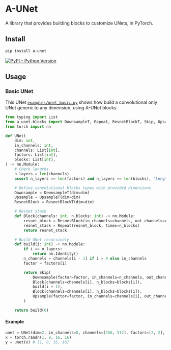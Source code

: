 # A-UNet

A library that provides building blocks to customize UNets, in PyTorch.

## Install
```bash
pip install a-unet
```

[![PyPI - Python Version](https://img.shields.io/pypi/v/a-unet?style=flat&colorA=black&colorB=black)](https://pypi.org/project/a-unet/)


## Usage

### Basic UNet
This UNet [`examples/unet_basic.py`](examples/unet_basic.py) shows how build a convolutional only UNet generic to any dimension, using A-UNet blocks.

```py
from typing import List
from a_unet.blocks import DownsampleT, Repeat, ResnetBlockT, Skip, UpsampleT
from torch import nn

def UNet(
    dim: int,
    in_channels: int,
    channels: List[int],
    factors: List[int],
    blocks: List[int],
) -> nn.Module:
    # Check lengths
    n_layers = len(channels)
    assert n_layers == len(factors) and n_layers == len(blocks), "lengths must match"

    # Define convolutional blocks types with provided dimensions
    Downsample = DownsampleT(dim=dim)
    Upsample = UpsampleT(dim=dim)
    ResnetBlock = ResnetBlockT(dim=dim)

    # Resnet stack
    def Block(channels: int, n_blocks: int) -> nn.Module:
        resnet_block = ResnetBlock(in_channels=channels, out_channels=channels)
        resnet_stack = Repeat(resnet_block, times=n_blocks)
        return resnet_stack

    # Build UNet recursively
    def build(i: int) -> nn.Module:
        if i == n_layers:
            return nn.Identity()
        n_channels = channels[i - 1] if i > 0 else in_channels
        factor = factors[i]

        return Skip(
            Downsample(factor=factor, in_channels=n_channels, out_channels=channels[i]),
            Block(channels=channels[i], n_blocks=blocks[i]),
            build(i + 1),
            Block(channels=channels[i], n_blocks=blocks[i]),
            Upsample(factor=factor, in_channels=channels[i], out_channels=n_channels),
        )

    return build(0)

```

#### Example
```py
unet = UNet(dim=2, in_channels=8, channels=[256, 512], factors=[2, 2], blocks=[2, 2])
x = torch.randn(1, 8, 16, 16)
y = unet(x) # [1, 8, 16, 16]
```
